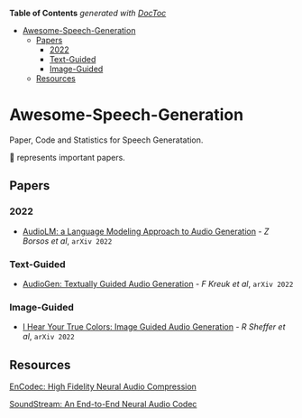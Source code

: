 <!-- START doctoc generated TOC please keep comment here to allow auto update -->
<!-- DON'T EDIT THIS SECTION, INSTEAD RE-RUN doctoc TO UPDATE -->
**Table of Contents**  *generated with [DocToc](https://github.com/thlorenz/doctoc)*

- [Awesome-Speech-Generation](#awesome-speech-generation)
  - [Papers](#papers)
    - [2022](#2022)
    - [Text-Guided](#text-guided)
    - [Image-Guided](#image-guided)
  - [Resources](#resources)

<!-- END doctoc generated TOC please keep comment here to allow auto update -->



# Awesome-Speech-Generation

Paper, Code and Statistics for Speech Generatation. 

🌟 represents important papers. 

## Papers

### 2022

- [AudioLM: a Language Modeling Approach to Audio Generation](https://arxiv.org/abs/2209.03143)  - *Z Borsos et al*, `arXiv 2022`



### Text-Guided

- [AudioGen: Textually Guided Audio Generation](https://arxiv.org/abs/2209.15352)  - *F Kreuk et al*, `arXiv 2022`



### Image-Guided

- [I Hear Your True Colors: Image Guided Audio Generation](https://arxiv.org/abs/2211.03089)  - *R Sheffer et al*, `arXiv 2022`



## Resources

[EnCodec: High Fidelity Neural Audio Compression](https://github.com/facebookresearch/encodec)

[SoundStream: An End-to-End Neural Audio Codec](https://github.com/wesbz/SoundStream)
